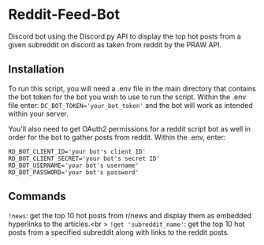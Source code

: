 # Reddit-Feed-Bot
Discord bot using the Discord.py API to display the top hot posts from a given subreddit on discord as taken from reddit by the PRAW API.

## Installation
To run this script, you will need a .env file in the main directory that contains the bot token for the bot you wish to use to run the script. Within the .env file enter: `DC_BOT_TOKEN='your_bot_token'` and the bot will work as intended within your server.

You'll also need to get OAuth2 permissions for a reddit script bot as well in order for the bot to gather posts from reddit. Within the .env, enter:
```
RD_BOT_CLIENT_ID='your bot's client ID'
RD_BOT_CLIENT_SECRET='your bot's secret ID'
RD_BOT_USERNAME='your bot's username'
RD_BOT_PASSWORD='your bot's password'
```

## Commands
`!news`: get the top 10 hot posts from r/news and display them as embedded hyperlinks to the articles.<br \>
`!get 'subreddit_name'`: get the top 10 hot posts from a specified subreddit along with links to the reddit posts.
